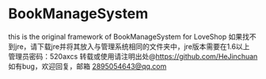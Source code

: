 # BookManageSystem
this is the original framework of BookManageSystem for LoveShop
如果找不到jre，请下载jre并将其放入与管理系统相同的文件夹中，jre版本需要在1.6以上
管理员密码：520axcs
转载或使用请注明出处@https://github.com/HeJinchuan
如有bug，欢迎回复，邮箱 2895054643@qq.com
